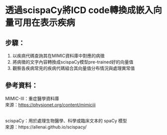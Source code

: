# 透過scispaCy將ICD code轉換成嵌入向量可用在表示疾病</br>

## 步驟：</br>
1. 以疾病代碼查詢其在MIMIC資料庫中對應的病徵</br>
2. 將病徵的文字內容轉換成scispaCy模型pre-trained好的向量值</br>
3. 觀察各疾病常見的疾病代碼組合其向量值分布情況與處理異常值</br>

## 參考資料：
MIMIC-III：重症醫學資料庫</br>
來源：https://physionet.org/content/mimiciii

</br>
scispaCy：用於處理生物醫學、科學或臨床文本的 spaCy 模型</br>
來源：https://allenai.github.io/scispacy/








